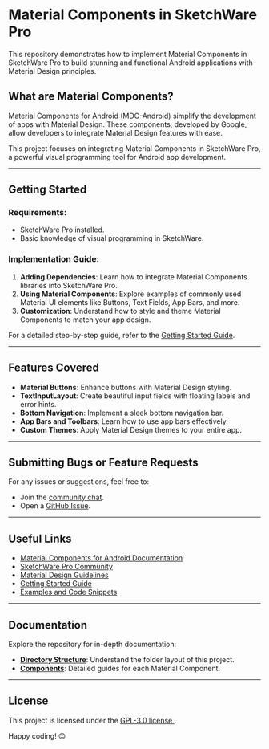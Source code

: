 # Material Components in SketchWare Pro

This repository demonstrates how to implement Material Components in SketchWare Pro to build stunning and functional Android applications with Material Design principles.

## What are Material Components?

Material Components for Android (MDC-Android) simplify the development of apps with Material Design. These components, developed by Google, allow developers to integrate Material Design features with ease.

This project focuses on integrating Material Components in SketchWare Pro, a powerful visual programming tool for Android app development.

---

## Getting Started

### Requirements:
- SketchWare Pro installed.
- Basic knowledge of visual programming in SketchWare.

### Implementation Guide:
1. **Adding Dependencies**: Learn how to integrate Material Components libraries into SketchWare Pro.
2. **Using Material Components**: Explore examples of commonly used Material UI elements like Buttons, Text Fields, App Bars, and more.
3. **Customization**: Understand how to style and theme Material Components to match your app design.

For a detailed step-by-step guide, refer to the [Getting Started Guide](docs/getting-started.md).

---

## Features Covered

- **Material Buttons**: Enhance buttons with Material Design styling.
- **TextInputLayout**: Create beautiful input fields with floating labels and error hints.
- **Bottom Navigation**: Implement a sleek bottom navigation bar.
- **App Bars and Toolbars**: Learn how to use app bars effectively.
- **Custom Themes**: Apply Material Design themes to your entire app.

---

## Submitting Bugs or Feature Requests

For any issues or suggestions, feel free to:
- Join the [community chat](https://discord.gg/material-components).
- Open a [GitHub Issue](https://github.com/your-repo/material-components-sketchware/issues).

---

## Useful Links
- [Material Components for Android Documentation](https://material.io/components)
- [SketchWare Pro Community](https://discord.gg/sketchware)
- [Material Design Guidelines](https://material.io/design)
- [Getting Started Guide](docs/getting-started.md)
- [Examples and Code Snippets](examples/)

---

## Documentation

Explore the repository for in-depth documentation:
- **[Directory Structure](docs/directory-structure.md)**: Understand the folder layout of this project.
- **[Components](docs/components/)**: Detailed guides for each Material Component.

---

## License

This project is licensed under the [GPL-3.0 license
](LICENSE).

Happy coding! 😊
